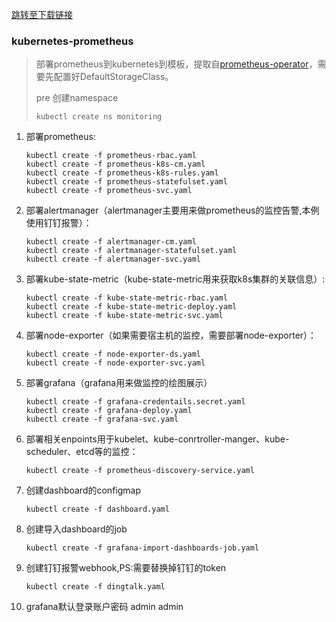 [跳转至下载链接](https://github.com/w564791/Kubernetes-Cluster/tree/master/prometheus-kubernetes)

### kubernetes-prometheus

> 部署prometheus到kubernetes到模板，提取自[prometheus-operator](https://github.com/coreos/prometheus-operator)，需要先配置好DefaultStorageClass。
>
> pre 创建namespace
>
> ```
> kubectl create ns monitoring
> ```

1. 部署prometheus:

   ```
   kubectl create -f prometheus-rbac.yaml
   kubectl create -f prometheus-k8s-cm.yaml
   kubectl create -f prometheus-k8s-rules.yaml
   kubectl create -f prometheus-statefulset.yaml
   kubectl create -f prometheus-svc.yaml
   ```

2. 部署alertmanager（alertmanager主要用来做prometheus的监控告警,本例使用钉钉报警）：

   ```
   kubectl create -f alertmanager-cm.yaml
   kubectl create -f alertmanager-statefulset.yaml
   kubectl create -f alertmanager-svc.yaml
   ```

3. 部署kube-state-metric（kube-state-metric用来获取k8s集群的关联信息）:

   ```
   kubectl create -f kube-state-metric-rbac.yaml
   kubectl create -f kube-state-metric-deploy.yaml
   kubectl create -f kube-state-metric-svc.yaml
   ```

4. 部署node-exporter（如果需要宿主机的监控，需要部署node-exporter）：

   ```
   kubectl create -f node-exporter-ds.yaml
   kubectl create -f node-exporter-svc.yaml
   ```

5. 部署grafana（grafana用来做监控的绘图展示）

   ```
   kubectl create -f grafana-credentails.secret.yaml
   kubectl create -f grafana-deploy.yaml
   kubectl create -f grafana-svc.yaml
   ```

6. 部署相关enpoints用于kubelet、kube-conrtroller-manger、kube-scheduler、etcd等的监控：

   ```
   kubectl create -f prometheus-discovery-service.yaml
   ```

7. 创建dashboard的configmap

   ```
   kubectl create -f dashboard.yaml
   ```

8. 创建导入dashboard的job

   ```
   kubectl create -f grafana-import-dashboards-job.yaml
   ```

9. 创建钉钉报警webhook,PS:需要替换掉钉钉的token

   ```
   kubectl create -f dingtalk.yaml
   ```

10. grafana默认登录账户密码 admin admin



